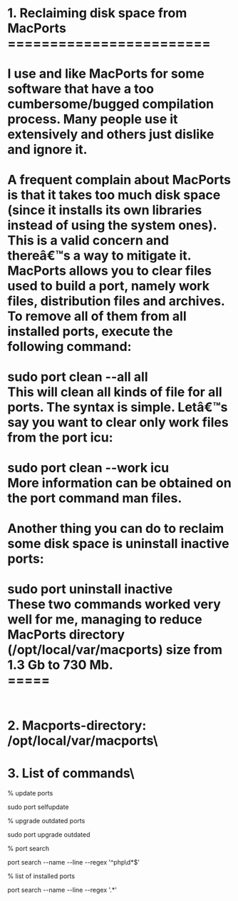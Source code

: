 1\. Reclaiming disk space from MacPorts\
========================\
\
I use and like MacPorts for some software that have a too
cumbersome/bugged compilation process. Many people use it extensively
and others just dislike and ignore it.\
\
A frequent complain about MacPorts is that it takes too much disk space
(since it installs its own libraries instead of using the system ones).
This is a valid concern and thereâ€™s a way to mitigate it. MacPorts
allows you to clear files used to build a port, namely work files,
distribution files and archives. To remove all of them from all
installed ports, execute the following command:\
\
sudo port clean \--all all\
This will clean all kinds of file for all ports. The syntax is simple.
Letâ€™s say you want to clear only work files from the port icu:\
\
sudo port clean \--work icu\
More information can be obtained on the port command man files.\
\
Another thing you can do to reclaim some disk space is uninstall
inactive ports:\
\
sudo port uninstall inactive\
These two commands worked very well for me, managing to reduce MacPorts
directory (/opt/local/var/macports) size from 1.3 Gb to 730 Mb.\
=====\
\
\
2. Macports-directory: /opt/local/var/macports\
===============================

3\. List of commands\
================

\% update ports

sudo port selfupdate

\% upgrade outdated ports

sudo port upgrade outdated

\% port search

port search \--name \--line \--regex \'\^php\\d\*\$\'

\% list of installed ports

port search \--name \--line \--regex '.\*'
